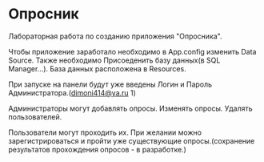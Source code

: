 # Опросник
Лабораторная работа по созданию приложения "Опросника".

Чтобы приложение заработало необходимо в App.config изменить Data Source. Также необходимо Присоеденить базу данных(в SQL Manager...). База данных расположена в Resources.

При запуске на панели будут уже введены Логин и Пароль Администратора.(dimoni414@ya.ru  1)

Администраторы могут добавлять опросы. Изменять опросы. Удалять пользователей.

Пользователи могут проходить их.
При желании можно зарегистрироваться и пройти уже существующие опросы.(сохранение результатов прохождения опросов - в разработке.)
